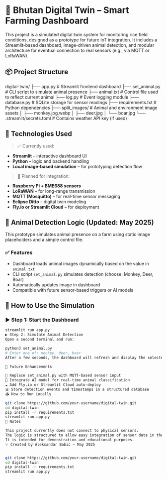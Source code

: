 # 🌾 Bhutan Digital Twin – Smart Farming Dashboard

This project is a simulated digital twin system for monitoring rice field conditions, designed as a prototype for future IoT integration. It includes a Streamlit-based dashboard, image-driven animal detection, and modular architecture for eventual connection to real sensors (e.g., via MQTT or LoRaWAN).

## 📦 Project Structure

digital-twin/
├── app.py # Streamlit frontend dashboard
├── set_animal.py # CLI script to simulate animal presence
├── animal.txt # Control file used to reflect current animal
├── log.py # Event logging module
├── database.py # SQLite storage for sensor readings
├── requirements.txt # Python dependencies
├── split_images/ # Animal and environment image assets
│ ├── monkey.jpg.webp
│ ├── deer.jpg
│ └── boar.jpg
└── .streamlit/secrets.toml # Contains weather API key (if used)

## 📡 Technologies Used

> ✅ Currently used:
- **Streamlit** – interactive dashboard UI
- **Python** – logic and backend handling
- **Local image-based simulation** – for prototyping detection flow

> 🧩 Planned for integration:
- **Raspberry Pi + BME688 sensors**
- **LoRaWAN** – for long-range transmission
- **MQTT (Mosquitto)** – for real-time sensor messaging
- **Eclipse Ditto** – digital twin modeling
- **Fly.io or Streamlit Cloud** – for deployment

## 🐾 Animal Detection Logic (Updated: May 2025)

This prototype simulates animal presence on a farm using static image placeholders and a simple control file.

### ✅ Features
- Dashboard loads animal images dynamically based on the value in `animal.txt`
- CLI script `set_animal.py` simulates detection (choose: Monkey, Deer, Boar)
- Automatically updates image in dashboard
- Compatible with future sensor-based triggers or AI models

## 🚀 How to Use the Simulation

### ▶️ Step 1: Start the Dashboard

```bash
streamlit run app.py
▶️ Step 2: Simulate Animal Detection
Open a second terminal and run:

python3 set_animal.py
# Enter one of: monkey, deer, boar
After a few seconds, the dashboard will refresh and display the selected animal image.

🧪 Future Enhancements

🔌 Replace set_animal.py with MQTT-based sensor input
🧠 Integrate AI model for real-time animal classification
☁️ Add Fly.io or Streamlit Cloud auto-deploy
📊 Store detection events and timestamps in a structured database
📥 How to Run Locally

git clone https://github.com/your-username/digital-twin.git
cd digital-twin
pip install -r requirements.txt
streamlit run app.py
🧠 Notes

This project currently does not connect to physical sensors.
The logic is structured to allow easy integration of sensor data in the next phase.
It is intended for demonstration and educational purposes.
✨ Created by Aleksandar Babić – May 2025


git clone https://github.com/your-username/digital-twin.git
cd digital-twin
pip install -r requirements.txt
streamlit run app.py
